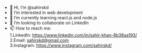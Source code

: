 - 👋 Hi, I’m @sahirskd
- 👀 I’m interested in web development
- 🌱 I’m currently learning react.js and node.js
- 💞️ I’m looking to collaborate on LinkedIn
- 📫 How to reach me:<br>
 1.LinkedIn: https://www.linkedin.com/in/sahir-khan-8b38aa193/  <br>
 2.Email: sahirskd@gmail.com  <br>
 3.Instagram: https://www.instagram.com/sahirskd/
<!---
sahirskd/sahirskd is a ✨ special ✨ repository because its `README.md` (this file) appears on your GitHub profile.
You can click the Preview link to take a look at your changes.
--->
